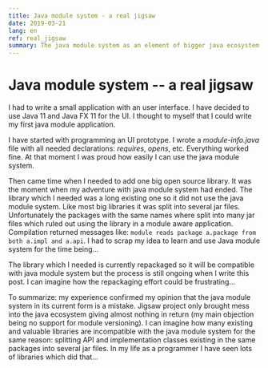 ```yaml
---
title: Java module system - a real jigsaw
date: 2019-03-21
lang: en
ref: real_jigsaw
summary: The java module system as an element of bigger java ecosystem is currently very immature. I tried to use it in a small project and failed just because one great library which I needed was incompatible with the java module system...
---
```

# Java module system -- a real jigsaw
I had to write a small application with an user interface. I have decided to use Java 11 and Java FX 11 for the UI. I thought to myself that I could write my first java module application.

I have started with programming an UI prototype. I wrote a *module-info.java* file with all needed declarations: *requires*, *opens*, etc. Everything worked fine. At that moment I was proud how easily I can use the java module system.

Then came time when I needed to add one big open source library. It was the moment when my adventure with java module system had ended. The library which I needed was a long existing one so it did not use the java module system. Like most big libraries it was split into several jar files. Unfortunately the packages with the same names where split into many jar files which ruled out using the library in a module aware application. Compilation returned messages like: `module reads package a.package from both a.impl and a.api`. I had to scrap my idea to learn and use Java module system for the time being...

The library which I needed is currently repackaged so it will be compatible with java module system but the process is still ongoing when I write this post. I can imagine how the repackaging effort could be frustrating...

To summarize: my experience confirmed my opinion that the java module system in its current form is a mistake. Jigsaw project only brought mess into the java ecosystem giving almost nothing in return (my main objection being no support for module versioning). I can imagine how many existing and valuable libraries are incompatible with the java module system for the same reason: splitting API and implementation classes existing in the same packages into several jar files. In my life as a programmer I have seen lots of libraries which did that...
